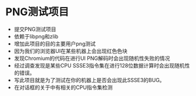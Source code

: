 # PNG测试项目

* 提交PNG测试项目
* 依赖于libpng和zlib
* 增加此项目的目的主要用户png测试
* 因为我们的浏览器UI在某些机器上会出现红色色块
* 发现Chromium的代码在进行UI PNG解码时会出现随机性失败的情况
* 经过调查发现是某些CPU SSSE3指令集在进行128位数据计算时会出现随机性的错误。
* 写此项目就是为了测试在你的机器上是否会出现此SSSE3的BUG。
* 在对话框的关于中有相关的CPU指令集检测
